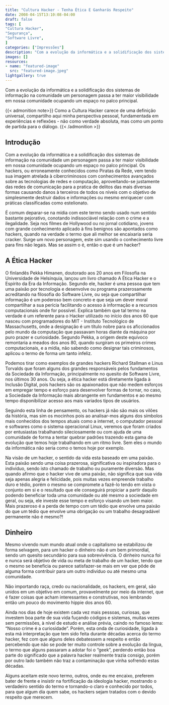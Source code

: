 ```yaml
---
title: "Cultura Hacker - Tenha Ética E Ganharás Respeito"
date: 2008-04-15T13:10:08-04:00
draft: false
tags: [
"Cultura Hacker",
"Segurança",
"Software Livre",
]
categories: ["Impressões"]
description: "Com a evolução da informática e a solidificação dos sistemas de informação na comunidade um personagem passa a ter maior visibilidade em nossa comunidade ocupando um espaço no palco principal."
images: []
resources:
- name: "featured-image"
  src: "featured-image.jpeg"
lightgallery: true
---
```


Com a evolução da informática e a solidificação dos sistemas de informação na comunidade um personagem passa a ter maior visibilidade em nossa comunidade ocupando um espaço no palco principal.

<!--more-->

{{< admonition note>}}
Como a Cultura Hacker carece de uma definição universal, compartilho aqui minha perspectiva pessoal, fundamentada em experiências e reflexões - não como verdade absoluta, mas como um ponto de partida para o diálogo.
{{< /admonition >}}

## Introdução

Com a evolução da informática e a solidificação dos sistemas de informação na comunidade um personagem passa a ter maior visibilidade em nossa comunidade ocupando um espaço no palco principal. Os hackers, ou erroneamente conhecidos como Piratas da Rede, vem tendo sua imagem atrelada à cibercriminosos com conhecimentos avançados sobre as tecnologias de redes e computação, aproveitando-se justamente das redes de comunicação para a pratica de delitos das mais diversas formas causando danos à terceiros de todos os níveis com o objetivo de simplesmente destruir dados e informações ou mesmo enriquecer com práticas classificadas como estelionato.

É comum deparar-se na mídia com este termo sendo usado num sentido bastante pejorativo, conotando indissociável relação com o crime e a ilegalidade. Seja nos filmes de Hollywood ou no jornal cotidiano, jovens com grande conhecimento aplicado à fins benignos são apontados como hackers, quando na verdade o termo que ali melhor se encaixaria seria cracker. Surge um novo personagem, este sim usando o conhecimento livre para fins não legais. Mas se assim o é, então o que é um hacker?

## A Ética Hacker

O finlandês Pekka Himanen, doutorado aos 20 anos em Filosofia na Universidade de Helsínquia, lançou um livro chamado A Ética Hacker e o Espírito da Era da Informação. Segundo ele, hacker é uma pessoa que tem uma paixão por tecnologia e desenvolve ou programa prazerosamente acreditando na filosofia do Software Livre, ou seja que compartilhar informação é um poderoso bem concreto e que seja um dever moral compartilhar a sua perícia facilitando o acesso à informação e a recursos computacionais onde for possível. Explica também que tal termo na verdade é um referente para o Hacker utilizado no início dos anos 60 que nasceu com programadores do MIT - Instituto Tecnológico de Massachusetts, onde a designação é um título nobre para os aficcionados pelo mundo da computação que passavam horas diante da máquina por puro prazer e curiosidade. Segundo Pekka, a origem deste equívoco remontaria a meados dos anos 80, quando surgiram os primeiros crimes computacionais, e a mídia, não sabendo como designar tais criminosos, aplicou o termo de forma um tanto infeliz.

Podemos tirar como exemplos de grandes hackers Richard Stallman e Linus Torvalds que foram alguns dos grandes responsáveis pelos fundamentos da Sociedade da Informação, principalmente no quesito de Software Livre, nos últimos 30 anos. Ou seja, a ética hacker está diretamente ligada à Inclusão Digital, pois hackers são os apaixonados que não medem esforços em empregar tempo e esforço para desenvolver formas de tornar, no caso, a Sociedade da Informação mais abrangente em fundamentos e ao mesmo tempo disponibilizar acesso aos mais variados tipos de usuários.

Seguindo esta linha de pensamento, os hackers já não são mais os vilões da história, mas sim os mocinhos pois ao analisar-mos alguns dos símbolos mais conhecidos dos tempos atuais como a internet, o computador pessoal e softwares como o sistema operacional Linux, veremos que foram criados por entusiastas trabalhando sileciosamente ou com ajuda de uma comunidade de forma a tentar quebrar padrões trazendo esta gama de evolução que temos hoje trabalhando em um ritmo livre. Sem eles o mundo da informática não seria como o temos hoje por exemplo.

Na visão de um hacker, o sentido da vida esta baseado em uma paixão. Esta paixão sendo uma coisa prazerosa, significativa ou inspiradora para o indivíduo, sendo isto chamado de trabalho ou puramente diversão. Mas quando afirmo que o hacker vive de uma paixão, não significa que sua vida seja apenas alegria e felicidade, pois muitas vezes empreende trabalho duro e tédio, porém o mesmo se compromete a fazê-lo tendo em vista o conjunto em si e o resultado que ele conseguirá propiciar a partir daquilo podendo beneficiar toda uma comunidade ou até mesmo a sociedade em geral, ou seja, ele investe esse tempo e esforço visando um bem maior. Mais prazeroso é a perda de tempo com um tédio que envolve uma paixão do que um tédio que envolve uma obrigação ou um trabalho desagradável permanente não é mesmo?!

## Dinheiro

Mesmo vivendo num mundo atual onde o capitalismo se estabilizou de forma selvagem, para um hacker o dinheiro não é um bem primordial, sendo um quesito secundário para sua sobrevivência. O dinheiro nunca foi e nunca será objetivo de vida ou meta de trabalho de um hacker, tendo que o mesmo se beneficia ou parece satisfazer-se mais em ver que pôde de alguma forma contribuir para um outro indivíduo ou até mesmo uma comunidade.

Não importando raça, credo ou nacionalidade, os hackers, em geral, são unidos em um objetivo em comum, provavelmente por meio da internet, que é fazer coisas que acham interessantes e construtivas, nos lembrando então um pouco do movimento hippie dos anos 60.

Ainda nos dias de hoje existem cada vez mais pessoas, curiosas, que investem boa parte de sua vida fuçando códigos e sistemas, muitas vezes sem permissões, à nível de estudo e análise prévia, caindo no famoso lema: “Nosso crime é a curiosidade”. Porém, esta onda de curiosidade, ligada à esta má interpretação que tem sido feita durante décadas acerca do termo hacker, fez com que alguns deles debatessem a respeito e então percebendo que não se pode ter muito controle sobre a evolução da língua, o termo que alguns passaram a adotar foi o “geek”, perdendo então boa parte do significado que a palavra hacker realmente trazia consigo, porém por outro lado também não traz a contaminação que vinha sofrendo estas décadas.

Alguns aceitam este novo termo, outros, onde eu me encaixo, preferem bater de frente e insistir na fortificação da ideologia hacker, mostrando o verdadeiro sentido do termo e tornando-o claro e conhecido por todos, para que algum dia quem sabe, os hackers sejam tratados com o devido respeito que merecem.